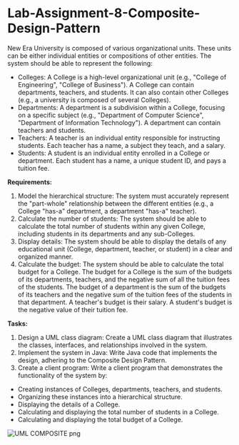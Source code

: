 # Lab-Assignment-8-Composite-Design-Pattern

New Era University is composed of various organizational units. These units can be either individual entities or compositions of other entities. The system should be able to represent the following:

- Colleges: A College is a high-level organizational unit (e.g., "College of Engineering", "College of Business"). A College can contain departments, teachers, and students. It can also contain other Colleges (e.g., a university is composed of several Colleges).
- Departments: A department is a subdivision within a College, focusing on a specific subject (e.g., "Department of Computer Science", "Department of Information Technology"). A department can contain teachers and students.
- Teachers: A teacher is an individual entity responsible for instructing students. Each teacher has a name, a subject they teach, and a salary.
- Students: A student is an individual entity enrolled in a College or department. Each student has a name, a unique student ID, and pays a tuition fee.
  
**Requirements:**
1. Model the hierarchical structure: The system must accurately represent the "part-whole" relationship between the different entities (e.g., a College "has-a" department, a department "has-a" teacher).
2. Calculate the number of students: The system should be able to calculate the total number of students within any given College, including students in its departments and any sub-Colleges.
3. Display details: The system should be able to display the details of any educational unit (College, department, teacher, or student) in a clear and organized manner.
4. Calculate the budget: The system should be able to calculate the total budget for a College. The budget for a College is the sum of the budgets of its departments, teachers, and the negative sum of all the tuition fees of the students. The budget of a department is the sum of the budgets of its teachers and the negative sum of the tuition fees of the students in that department. A teacher's budget is their salary. A student's budget is the negative value of their tuition fee.

**Tasks:**
1. Design a UML class diagram: Create a UML class diagram that illustrates the classes, interfaces, and relationships involved in the system.
2. Implement the system in Java: Write Java code that implements the design, adhering to the Composite Design Pattern.
3. Create a client program: Write a client program that demonstrates the functionality of the system by:
- Creating instances of Colleges, departments, teachers, and students.
- Organizing these instances into a hierarchical structure.
- Displaying the details of a College.
- Calculating and displaying the total number of students in a College.
- Calculating and displaying the total budget of a College.


![UML COMPOSITE png](https://github.com/user-attachments/assets/2ea8c513-0453-4117-98c6-de54eed575e3)
